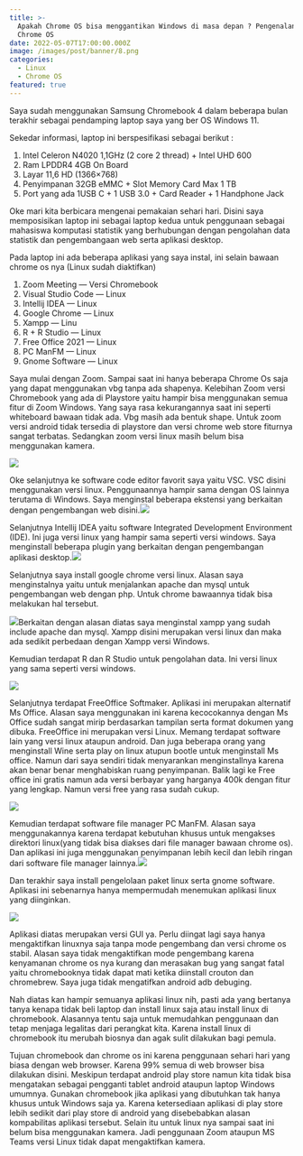 ```yaml
---
title: >-
  Apakah Chrome OS bisa menggantikan Windows di masa depan ? Pengenalan singkat
  Chrome OS
date: 2022-05-07T17:00:00.000Z
image: /images/post/banner/8.png
categories:
  - Linux
  - Chrome OS
featured: true
---
```


Saya sudah menggunakan Samsung Chromebook 4 dalam beberapa bulan terakhir sebagai pendamping laptop saya yang ber OS Windows 11.

Sekedar informasi, laptop ini berspesifikasi sebagai berikut :

1. Intel Celeron N4020 1,1GHz (2 core 2 thread) + Intel UHD 600
2. Ram LPDDR4 4GB On Board
3. Layar 11,6 HD (1366×768)
4. Penyimpanan 32GB eMMC + Slot Memory Card Max 1 TB
5. Port yang ada 1USB C + 1 USB 3.0 + Card Reader + 1 Handphone Jack

Oke mari kita berbicara mengenai pemakaian sehari hari. Disini saya memposisikan laptop ini sebagai laptop kedua untuk penggunaan sebagai mahasiswa komputasi statistik yang berhubungan dengan pengolahan data statistik dan pengembangaan web serta aplikasi desktop.

Pada laptop ini ada beberapa aplikasi yang saya instal, ini selain bawaan chrome os nya (Linux sudah diaktifkan)

1. Zoom Meeting — Versi Chromebook
2. Visual Studio Code — Linux
3. Intellij IDEA — Linux
4. Google Chrome — Linux
5. Xampp — Linu
6. R + R Studio — Linux
7. Free Office 2021 — Linux
8. PC ManFM — Linux
9. Gnome Software — Linux

Saya mulai dengan Zoom. Sampai saat ini hanya beberapa Chrome Os saja yang dapat menggunakan vbg tanpa ada shapenya. Kelebihan Zoom versi Chromebook yang ada di Playstore yaitu hampir bisa menggunakan semua fitur di Zoom Windows. Yang saya rasa kekurangannya saat ini seperti whiteboard bawaan tidak ada. Vbg masih ada bentuk shape. Untuk zoom versi android tidak tersedia di playstore dan versi chrome web store fiturnya sangat terbatas. Sedangkan zoom versi linux masih belum bisa menggunakan kamera.

![](/images/post/8b21ff20d290e492056a7ee5e5a1893ff91c1a4a-4608x3456.webp)

Oke selanjutnya ke software code editor favorit saya yaitu VSC. VSC disini menggunakan versi linux. Penggunaannya hampir sama dengan OS lainnya terutama di Windows. Saya menginstal beberapa ekstensi yang berkaitan dengan pengembangan web disini.![](/images/post/ae2a8585fafc6547a7c40161eaf5df02788a3ae0-4608x3456.webp)

Selanjutnya Intellij IDEA yaitu software Integrated Development Environment (IDE). Ini juga versi linux yang hampir sama seperti versi windows. Saya menginstall beberapa plugin yang berkaitan dengan pengembangan aplikasi desktop.![](/images/post/d150ea24408b2afa09c0b2ef79dd506be80268f7-4608x3456.webp)

Selanjutnya saya install google chrome versi linux. Alasan saya menginstalnya yaitu untuk menjalankan apache dan mysql untuk pengembangan web dengan php. Untuk chrome bawaannya tidak bisa melakukan hal tersebut.

![](</images/post/eb9107349083c31f0062906100f7ed22ec9372a6-4608x3456 (1).webp>)Berkaitan dengan alasan diatas saya menginstal xampp yang sudah include apache dan mysql. Xampp disini merupakan versi linux dan maka ada sedikit perbedaan dengan Xampp versi Windows.

Kemudian terdapat R dan R Studio untuk pengolahan data. Ini versi linux yang sama seperti versi windows.

![](/images/post/c74767865270a0346d568876741b9b854ad2111f-4608x3456.webp)

Selanjutnya terdapat FreeOffice Softmaker. Aplikasi ini merupakan alternatif Ms Office. Alasan saya menggunakan ini karena kecocokannya dengan Ms Office sudah sangat mirip berdasarkan tampilan serta format dokumen yang dibuka. FreeOffice ini merupakan versi Linux. Memang terdapat software lain yang versi linux ataupun android. Dan juga beberapa orang yang menginstall Wine serta play on linux atupun bootle untuk menginstall Ms office. Namun dari saya sendiri tidak menyarankan menginstallnya karena akan benar benar menghabiskan ruang penyimpanan. Balik lagi ke Free office ini gratis namun ada versi berbayar yang harganya 400k dengan fitur yang lengkap. Namun versi free yang rasa sudah cukup.

![](/images/post/ac77a581443c79ff34514931534011e78d2e34e9-4608x3456.webp)

Kemudian terdapat software file manager PC ManFM. Alasan saya menggunakannya karena terdapat kebutuhan khusus untuk mengakses direktori linux(yang tidak bisa diakses dari file manager bawaan chrome os). Dan aplikasi ini juga menggunakan penyimpanan lebih kecil dan lebih ringan dari software file manager lainnya.![](/images/post/533e3c9557bcc1b57b74e5cf30d62e35326db96d-4608x3456.webp)

Dan terakhir saya install pengelolaan paket linux serta gnome software. Aplikasi ini sebenarnya hanya mempermudah menemukan aplikasi linux yang diinginkan.

![](/images/post/acfce70f0af9b951318658973df368f7138b2ee1-4608x3456.webp)

Aplikasi diatas merupakan versi GUI ya. Perlu diingat lagi saya hanya mengaktifkan linuxnya saja tanpa mode pengembang dan versi chrome os stabil. Alasan saya tidak mengaktifkan mode pengembang karena kenyamanan chrome os nya kurang dan merasakan bug yang sangat fatal yaitu chromebooknya tidak dapat mati ketika diinstall crouton dan chromebrew. Saya juga tidak mengatifkan android adb debuging.

Nah diatas kan hampir semuanya aplikasi linux nih, pasti ada yang bertanya tanya kenapa tidak beli laptop dan install linux saja atau install linux di chromebook. Alasannya tentu saja untuk memudahkan penggunaan dan tetap menjaga legalitas dari perangkat kita. Karena install linux di chromebook itu merubah biosnya dan agak sulit dilakukan bagi pemula.

Tujuan chromebook dan chrome os ini karena penggunaan sehari hari yang biasa dengan web browser. Karena 99% semua di web browser bisa dilakukan disini. Meskipun terdapat android play store namun kita tidak bisa mengatakan sebagai pengganti tablet android ataupun laptop Windows umumnya. Gunakan chromebook jika aplikasi yang dibutuhkan tak hanya khusus untuk Windows saja ya. Karena ketersediaan aplikasi di play store lebih sedikit dari play store di android yang disebebabkan alasan kompabilitas aplikasi tersebut. Selain itu untuk linux nya sampai saat ini belum bisa menggunakan kamera. Jadi penggunaan Zoom ataupun MS Teams versi Linux tidak dapat mengaktifkan kamera.
